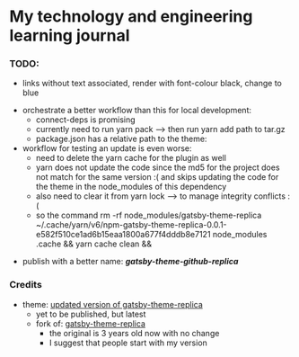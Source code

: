 # My technology and engineering learning journal


### TODO:

+ links without text associated, render with font-colour black, change to blue

- orchestrate a better workflow than this for local development:
  - connect-deps is promising
  - currently need to run yarn pack --> then run yarn add path to tar.gz
  - package.json has a relative path to the theme:
    <!-- ./../../base_gatsby_blog_github_theme/gatsby-theme-replica/gatsby-theme-replica/gatsby-theme-replica-v0.0.1.tgz -->
- workflow for testing an update is even worse:
  - need to delete the yarn cache for the plugin as well 
  - yarn does not update the code since the md5 for the project does not match for the same version :(
    and skips updating the code for the theme in the node_modules of this dependency
  - also need to clear it from yarn lock --> to manage integrity conflicts :(
  - so the command
  rm -rf node_modules/gatsby-theme-replica ~/.cache/yarn/v6/npm-gatsby-theme-replica-0.0.1-e582f510ce1ad6b15eaa1800a677f4dddb8e7121 node_modules .cache && 
  yarn cache clean && 
  

+ publish with a better name: **_gatsby-theme-github-replica_**

  
### Credits

- theme: [updated version of gatsby-theme-replica](https://github.com/sanyamsmulay/gatsby-theme-replica)
  - yet to be published, but latest
  - fork of: [gatsby-theme-replica](https://github.com/sabrinaluo/gatsby-theme-replica)
    - the original is 3 years old now with no change
    - I suggest that people start with my version
